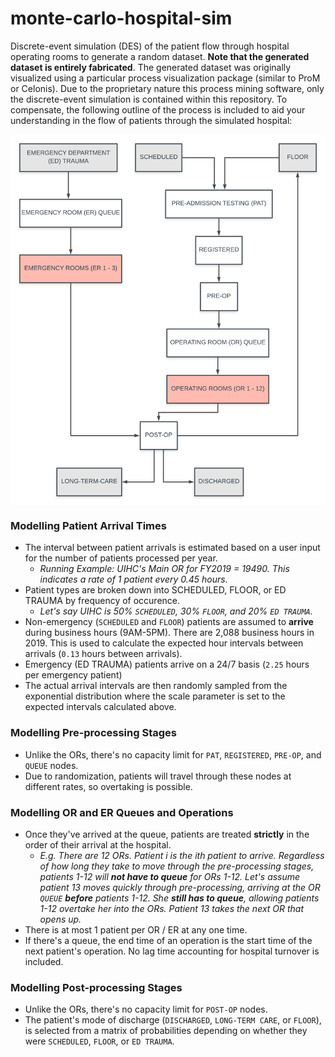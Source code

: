 # monte-carlo-hospital-sim
Discrete-event simulation (DES) of the patient flow through hospital operating rooms to 
generate a random dataset. __Note that the generated dataset is entirely fabricated__. 
The generated dataset was originally visualized using a particular process visualization
package (similar to ProM or Celonis). Due to the proprietary nature this process mining software, 
only the discrete-event simulation is contained within this repository. To compensate, the following
outline of the process is included to aid your understanding in the flow of patients through the
simulated hospital:

<img src="images/sim_overview.png" width=600 align="middle">

### Modelling Patient Arrival Times

* The interval between patient arrivals is estimated based on a user input for the number of patients processed per year. 
    - _Running Example: UIHC's Main OR for FY2019 = 19490. This indicates a rate of 1 patient every 0.45 hours._
* Patient types are broken down into SCHEDULED, FLOOR, or ED TRAUMA by frequency of occurence.
    - _Let's say UIHC is 50% `SCHEDULED`, 30% `FLOOR`, and 20% `ED TRAUMA`._
* Non-emergency (`SCHEDULED` and `FLOOR`) patients are assumed to __arrive__ during business hours (9AM-5PM). There are 2,088 business hours in 2019. This is used to calculate the expected hour intervals between arrivals (`0.13` hours between arrivals).
* Emergency (ED TRAUMA) patients arrive on a 24/7 basis (`2.25` hours per emergency patient)
* The actual arrival intervals are then randomly sampled from the exponential distribution where the scale parameter is set to the expected intervals calculated above.

### Modelling Pre-processing Stages

* Unlike the ORs, there's no capacity limit for `PAT`, `REGISTERED`, `PRE-OP`, and `QUEUE` nodes.
* Due to randomization, patients will travel through these nodes at different rates, so overtaking is possible.
     
### Modelling OR and ER Queues and Operations

* Once they've arrived at the queue, patients are treated __strictly__ in the order of their arrival at the hospital.
    - _E.g. There are 12 ORs. Patient i is the ith patient to arrive. Regardless of how long they take to move through the pre-processing stages, patients 1-12 will __not have to queue__ for ORs 1-12. Let's assume patient 13 moves quickly through pre-processing, arriving at the OR `QUEUE` __before__ patients 1-12. She __still has to queue__, allowing patients 1-12 overtake her into the ORs. Patient 13 takes the next OR that opens up._
* There is at most 1 patient per OR / ER at any one time.
* If there's a queue, the end time of an operation is the start time of the next patient's operation. No lag time accounting for hospital turnover is included.

### Modelling Post-processing Stages

* Unlike the ORs, there's no capacity limit for `POST-OP` nodes.
* The patient's mode of discharge (`DISCHARGED`, `LONG-TERM CARE`, or `FLOOR`), is selected from a matrix of probabilities depending on whether they were `SCHEDULED`, `FLOOR`, or `ED TRAUMA`.
